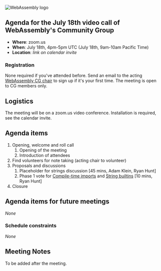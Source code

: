 ![WebAssembly logo](/images/WebAssembly.png)

## Agenda for the July 18th video call of WebAssembly's Community Group

- **Where**: zoom.us
- **When**: July 18th, 4pm-5pm UTC (July 18th, 9am-10am Pacific Time)
- **Location**: *link on calendar invite*

### Registration

None required if you've attended before. Send an email to the acting [WebAssembly CG chair](mailto:webassembly-cg-chair@chromium.org)
to sign up if it's your first time. The meeting is open to CG members only.

## Logistics

The meeting will be on a zoom.us video conference.
Installation is required, see the calendar invite.

## Agenda items

1. Opening, welcome and roll call
    1. Opening of the meeting
    1. Introduction of attendees
1. Find volunteers for note taking (acting chair to volunteer)
1. Proposals and discussions
    1. Placeholder for strings discussion [45 mins, Adam Klein, Ryan Hunt]
    2. Phase 1 vote for [Compile-time imports](https://github.com/WebAssembly/design/issues/1479) and [String builtins](https://github.com/WebAssembly/design/issues/1480) [10 mins, Ryan Hunt]
1. Closure

## Agenda items for future meetings

*None*

### Schedule constraints

*None*

## Meeting Notes

To be added after the meeting.
